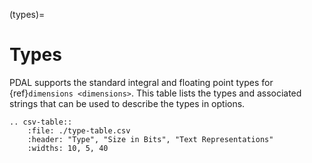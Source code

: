 (types)=

# Types

PDAL supports the standard integral and floating point types for
{ref}`dimensions <dimensions>`.  This table lists the types and associated
strings
that can be used to describe the types in options.

```{eval-rst}
.. csv-table::
    :file: ./type-table.csv
    :header: "Type", "Size in Bits", "Text Representations"
    :widths: 10, 5, 40
```
